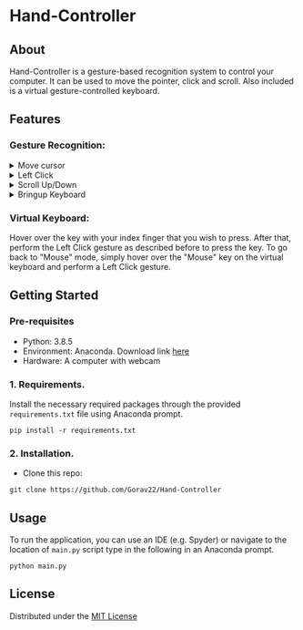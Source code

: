 # Hand-Controller

## About
Hand-Controller is a gesture-based recognition system to control your computer. 
It can be used to move the pointer, click and scroll. Also included is a virtual 
gesture-controlled keyboard.

## Features
### Gesture Recognition:
<details>
<summary>Move cursor</summary>
 <figure>
  <figcaption>Move cursor. Used when only the index finger is pointing up.
  This gesture moves the cursor to the desired location. Speed of the cursor 
  movement is proportional to the speed of hand.</figcaption>
</figure>
</details>

<details>
<summary>Left Click</summary>
 <figure>
  <figcaption>Left Click. Used when only the index and middle finger is pointing up 
  and close together. The distance between the tip of the index and middle finger 
  is calculated. If the distance is below the threshold, a single left click is 
  performed.</figcaption>
</figure>
</details>

<details>
<summary>Scroll Up/Down</summary>
 <figure>
  <figcaption>Scroll Up/Down. Used when only the index, middle and ring finger 
  is pointing up. Scroll direction and speed is controlled by the location of 
  tip of the index finger.</figcaption>
</figure>
</details>

<details>
<summary>Bringup Keyboard</summary>
 <figure>
  <figcaption>Bringup Keyboard. Used when only the index, middle, ring and pinky 
  finger. Brings up the virtual gesture-controlled keyboard for typing.</figcaption>
</figure>
</details>

### Virtual Keyboard:
Hover over the key with your index finger that you wish to press. After that, perform
the Left Click gesture as described before to press the key. To go back to "Mouse"
mode, simply hover over the "Mouse" key on the virtual keyboard and perform a
Left Click gesture.

## Getting Started
### Pre-requisites
- Python: 3.8.5
- Environment: Anaconda. Download link [here](https://www.anaconda.com/products/individual)
- Hardware: A computer with webcam

### 1. Requirements.
Install the necessary required packages through the provided `requirements.txt`
file using Anaconda prompt.
```
pip install -r requirements.txt
```

### 2. Installation.
- Clone this repo:
```
git clone https://github.com/Gorav22/Hand-Controller
```

## Usage
To run the application, you can use an IDE (e.g. Spyder) or navigate to the
location of `main.py` script type in the following in an Anaconda prompt.
```
python main.py
```

## License
Distributed under the [MIT License](LICENSE)
